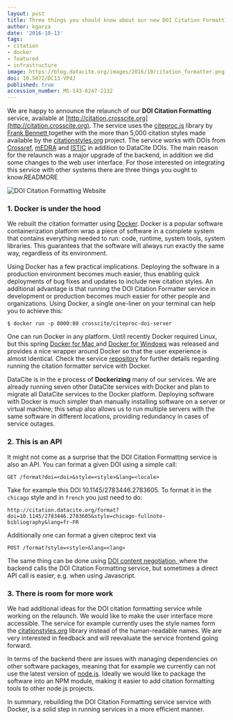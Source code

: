 ```yaml
---
layout: post
title: Three things you should know about our new DOI Citation Formatting service
author: kgarza
date: '2016-10-13'
tags:
- citation
- docker
- featured
- infrastructure
image: https://blog.datacite.org/images/2016/10/citation_formatter.png
doi: 10.5072/DC13-VP4J
published: true
accession_number: MS-143-6247-2132
---
```

We are happy to announce the relaunch of our **DOI Citation Formatting** service, available at [http://citation.crosscite.org](http://citation.crosscite.org). The service uses the [citeproc.js](https://github.com/juris-m/citeproc-js) library by [Frank Bennett](https://twitter.com/fgbjr/)[ ](https://twitter.com/fgbjr/) together with the more than 5,000 citation styles made available by the [citationstyles.org](http://citationstyles.org) project. The service works with DOIs from [Crossref](http://www.crossref.org/), [mEDRA](https://www.medra.org/) and [ISTIC](http://www.doi.org.cn/portal/index.htm) in addition to DataCite DOIs. The main reason for the relaunch was a major upgrade of the backend, in addition we did some changes to the web user interface. For those interested on integrating this service with other systems there are three things you ought to know.READMORE

![DOI Citation Formatting Website](/images/2016/10/citation_formatter.png)

### 1. Docker is under the hood

We rebuilt the citation formatter using [Docker](https://www.docker.com/). Docker is a popular software containerization platform wrap a piece of software in a complete system that contains everything needed to run: code, runtime, system tools, system libraries. This guarantees that the software will always run exactly the same way, regardless of its environment.

Using Docker has a few practical implications. Deploying the software in a production environment becomes much easier, thus enabling quick deployments of bug fixes and updates to  include new  citation styles. An additional advantage is that running the DOI Citation Formatter service in  development or production becomes much easier for other people and organizations. Using Docker, a single one-liner on your terminal can help you to achieve this:

```
$ docker run -p 8000:80 crosscite/citeproc-doi-server
```

One can run Docker in any platform. Until recently Docker required Linux, but this spring [Docker for Mac ](https://docs.docker.com/engine/installation/mac/) and [Docker for Windows](https://docs.docker.com/engine/installation/windows/) was released and provides a nice wrapper around Docker so that the user experience is almost identical. Check the service [repository](https://github.com/crosscite/citeproc-doi-server) for further details regarding running the citation formatter service with Docker.

DataCite  is in the e process of **Dockerizing** many of our services. We are already running seven other DataCite services with Docker and plan to migrate all DataCite services to the Docker platform. Deploying software with Docker is much simpler than manually installing software on a server or virtual machine; this setup also allows us to run multiple servers with the same software in different locations, providing redundancy in cases of service outages.

### 2. This is an API

It might not come as a surprise that the DOI Citation Formatting service is also an API. You can format a given DOI using a simple call:

```
GET /format?doi=<doi>&style=<style>&lang=<locale>
```

Take for example this DOI 10.1145/2783446.2783605. To format it in the `chicago` style and in `french` you just need to do:

```
http://citation.datacite.org/format?doi=10.1145/2783446.2783605&style=chicago-fullnote-bibliography&lang=fr-FR
```

Additionally one can format a given citeproc text via

```
POST /format?style=<style>&lang=<lang>
```
The same thing can be done using [DOI content negotiation](http://citation.crosscite.org/docs.html),[ ](http://citation.crosscite.org/docs.html) where the backend calls the DOI Citation Formatting service, but sometimes a direct API call is easier, e.g. when using Javascript.

### 3. There is room for more work

We had additional ideas for the DOI citation formatting service while working on the relaunch. We would like to make the user interface more accessible. The service for example currently uses the style names form the [citationstyles.org](http://citationstyles.org/) library instead of the human-readable names.  We are very interested in feedback and will reevaluate the service frontend going forward.

In terms of the backend there are issues with managing dependencies on other software packages, meaning that for example we currently can not use the latest version of [node.js](https://nodejs.org/en/). Ideally we would like to package the software into an NPM module, making it easier to add citation formatting tools to other node.js projects.

In summary, rebuilding the DOI Citation Formatting service service with Docker, is a solid step in running services in a more efficient manner.
